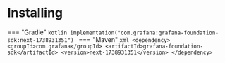 # Installing

=== "Gradle"
    ```kotlin
    implementation("com.grafana:grafana-foundation-sdk:next-1738931351")
    ```
=== "Maven"
    ```xml
    <dependency>
        <groupId>com.grafana</groupId>
        <artifactId>grafana-foundation-sdk</artifactId>
        <version>next-1738931351</version>
    </dependency>
    ```
